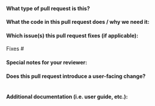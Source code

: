 <!--  Thanks for sending a pull request!  Here are some tips for you:

1. If this is your first time, please read our contributor guidelines: https://github.com/butlergroup/env_encryption_tool/blob/main/CONTRIBUTING.md
2. Please ensure you've tested your code on as many OS platforms and architectures as you can before submitting your pull request for review, especially if this is a release targeted pull request.
-->

#### What type of pull request is this?

<!--
Add one of the following kinds:
/kind bugfix
/kind cleanup
/kind documentation
/kind new-feature
-->

#### What the code in this pull request does / why we need it:

#### Which issue(s) this pull request fixes (if applicable):

Fixes #

#### Special notes for your reviewer:

#### Does this pull request introduce a user-facing change?
<!--
If no, just write "NONE" in the release-note block below.
If yes, a release note is required:
Enter your extended release note in the block below. If the pull request requires additional action from users switching to the new release, include the string "action required".
-->
```release-note:

```

#### Additional documentation (i.e. user guide, etc.):

